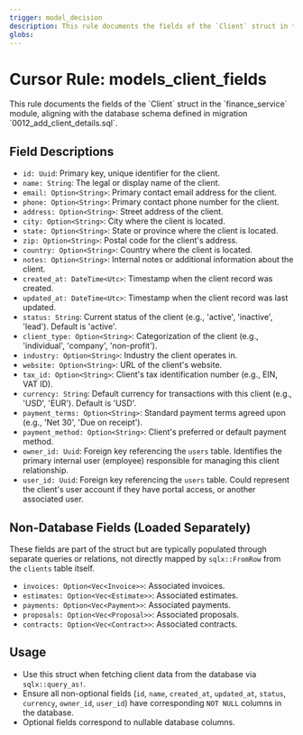 ```yaml
---
trigger: model_decision
description: This rule documents the fields of the `Client` struct in the `finance_service` module, aligning with the database schema defined in migration 
globs: 
---
```

# Cursor Rule: models_client_fields

<context>
This rule documents the fields of the `Client` struct in the `finance_service` module, aligning with the database schema defined in migration `0012_add_client_details.sql`.
</context>

<rules>

## Field Descriptions

- `id: Uuid`: Primary key, unique identifier for the client.
- `name: String`: The legal or display name of the client.
- `email: Option<String>`: Primary contact email address for the client.
- `phone: Option<String>`: Primary contact phone number for the client.
- `address: Option<String>`: Street address of the client.
- `city: Option<String>`: City where the client is located.
- `state: Option<String>`: State or province where the client is located.
- `zip: Option<String>`: Postal code for the client's address.
- `country: Option<String>`: Country where the client is located.
- `notes: Option<String>`: Internal notes or additional information about the client.
- `created_at: DateTime<Utc>`: Timestamp when the client record was created.
- `updated_at: DateTime<Utc>`: Timestamp when the client record was last updated.
- `status: String`: Current status of the client (e.g., 'active', 'inactive', 'lead'). Default is 'active'.
- `client_type: Option<String>`: Categorization of the client (e.g., 'individual', 'company', 'non-profit').
- `industry: Option<String>`: Industry the client operates in.
- `website: Option<String>`: URL of the client's website.
- `tax_id: Option<String>`: Client's tax identification number (e.g., EIN, VAT ID).
- `currency: String`: Default currency for transactions with this client (e.g., 'USD', 'EUR'). Default is 'USD'.
- `payment_terms: Option<String>`: Standard payment terms agreed upon (e.g., 'Net 30', 'Due on receipt').
- `payment_method: Option<String>`: Client's preferred or default payment method.
- `owner_id: Uuid`: Foreign key referencing the `users` table. Identifies the primary internal user (employee) responsible for managing this client relationship.
- `user_id: Uuid`: Foreign key referencing the `users` table. Could represent the client's user account if they have portal access, or another associated user.

## Non-Database Fields (Loaded Separately)

These fields are part of the struct but are typically populated through separate queries or relations, not directly mapped by `sqlx::FromRow` from the `clients` table itself.

- `invoices: Option<Vec<Invoice>>`: Associated invoices.
- `estimates: Option<Vec<Estimate>>`: Associated estimates.
- `payments: Option<Vec<Payment>>`: Associated payments.
- `proposals: Option<Vec<Proposal>>`: Associated proposals.
- `contracts: Option<Vec<Contract>>`: Associated contracts.

## Usage

- Use this struct when fetching client data from the database via `sqlx::query_as!`.
- Ensure all non-optional fields (`id`, `name`, `created_at`, `updated_at`, `status`, `currency`, `owner_id`, `user_id`) have corresponding `NOT NULL` columns in the database.
- Optional fields correspond to nullable database columns.

</rules>
